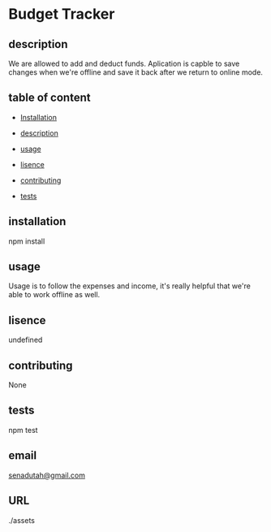
# Budget Tracker
 
## description
 We are allowed to add and deduct funds. Aplication is capble to save changes when we're offline and save it back after we return to online mode.
 
 ## table of content
 * [Installation](#installation)
 
 * [description](#description)
 
 * [usage](#usage)
 
 * [lisence](#lisence)
 
 * [contributing](#contributing)
 
 * [tests](#tests)
 
 ## installation
 npm install
 
 ## usage
 Usage is to follow the expenses and income, it's really helpful that we're able to work offline as well.
 
 ## lisence
 undefined
 
 ## contributing
 None
 
 ## tests
 npm test
 
 ## email
 senadutah@gmail.com

 ## URL
 ./assets
 
